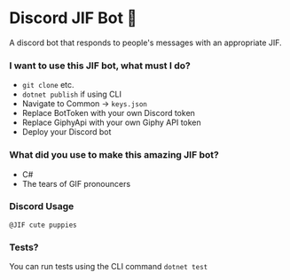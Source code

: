 # Discord JIF Bot 🎉

A discord bot that responds to people's messages with an appropriate JIF.

### I want to use this JIF bot, what must I do?

* `git clone` etc.
* `dotnet publish` if using CLI
* Navigate to Common -> `keys.json`
* Replace BotToken with your own Discord token
* Replace GiphyApi with your own Giphy API token
* Deploy your Discord bot

### What did you use to make this amazing JIF bot?

* C#
* The tears of GIF pronouncers

### Discord Usage
`@JIF cute puppies`

### Tests?
You can run tests using the CLI command `dotnet test`
